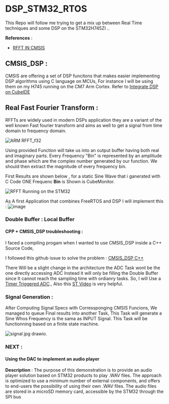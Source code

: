 # DSP_STM32_RTOS
This Repo will follow me trying to get a mix up between Real Time techniques and some DSP on the STM32H745ZI ..

**References** :
* [RFFT IN CMSIS](https://elastic-notes.blogspot.com/2019/04/rfft-in-cmsis-dsp-part-1_22.html)
  


## CMSIS_DSP : 

CMSIS are offering a set of DSP funcitons that makes easier implementing DSP algorithms using C language on MCUs,
For instance I will be using them on my H745 running on the CM7 Arm Cortex.
Refer to  [Integrate DSP on CubeIDE](https://community.st.com/t5/stm32-mcus/configuring-dsp-libraries-on-stm32cubeide/ta-p/49637)

## Real Fast Fourier Transform :

RFFTs are widely used in modern DSPs application they are a variant of the well known Fast fourier transform and aims as well to get a signal from time domain to frequency domain.

![ARM RFFT_f32](https://github.com/oussemajelassi/DSP_STM32_RTOS/assets/100140668/fe86019f-3365-4710-a9b9-3d12980fd629)

Using provided Function will take us into an output buffer having both real and imaginary parts.
Every Frequency "Bin" is represented by an amplitude and phase which are the complex number generated by our function.
We should then extract the magnitude of every frequency bin.

First Results are shown below , for a static Sine Wave that i ganerated with C Code ONE Frequenc **Bin** is Shown is CubeMonitor.

![RFFT Running on the STM32](https://github.com/oussemajelassi/DSP_STM32_RTOS/assets/100140668/8483ebe9-b994-4fdb-a531-df69acfb0968)

As A first Application that combines FreeRTOS and DSP I will implement this : 
![image](https://github.com/oussemajelassi/DSP_STM32_RTOS/assets/100140668/fcd71c47-dbad-4073-900a-6dd00fdcd4df)

### Double Buffer : Local Buffer

 #### CPP + CMSIS_DSP troubleshooting : 

I faced a compiling progam when I wanted to use CMSIS_DSP inside a C++ Source Code, 

I followed this github issue to solve the problem :  [CMSIS_DSP C++](https://github.com/ARM-software/CMSIS_5/issues/617) 

There Will be a slight change in the architecture the ADC Task wont be the one directly accessing ADC Instead it will only be filling the Double Buffer since It cannot reach the sampling time with ordianry tasks.
So, I will Use a [Timer Triggered ADC](https://community.st.com/t5/stm32-mcus/using-timers-to-trigger-adc-conversions-periodically/ta-p/49889)., Also this [ST Video](https://www.youtube.com/watch?v=Yt5cHkmtqlA) is very helpful.

### Signal Generation : 

After Computing Signal Specs with Corressponging CMSIS Funcions, We managed to queue Final results into another Task, This Task will generate a Sine Whos Frequency is the sama as INPUT Signal.
This Task will be functionning based on a finite state machine.

![signal jpg drawio](https://github.com/oussemajelassi/DSP_STM32_RTOS/assets/100140668/6af6f124-bf81-4940-9cb1-028197efed69).


### NEXT : 
#### Using the DAC to implement an audio player
**Description** : 
The purpose of this demonstration is to provide an audio player solution based on STM32
products to play .WAV files. The approach is optimized to use a minimum number of
external components, and offers to end-users the possibility of using their own .WAV files.
The audio files are stored in a microSD memory card, accessible by the STM32 through the
SPI bus

